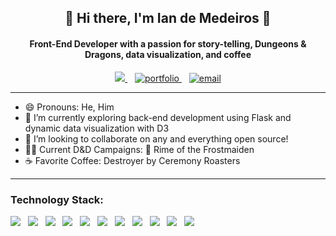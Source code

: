 <h2 align='center'>
🦑 Hi there, I'm Ian de Medeiros 🦑
</h2>

<h4 align='center'>
 Front-End Developer with a passion for story-telling, Dungeons & Dragons, data visualization, and coffee
</h4>
<p align='center'>
  <a href="https://www.linkedin.com/in/ian-de-medeiros/">
    <img src="https://img.shields.io/badge/linkedin-%230077B5.svg?&style=for-the-badge&logo=linkedin&logoColor=white" />
  </a> &nbsp;&nbsp;
  <a href="https://www.iandemed.dev/">
    <img src="https://img.shields.io/badge/-iandemed.dev-240046?style=for-the-badge" alt="portfolio"/>
  </a> &nbsp;&nbsp;
  <a href="mailto:iandemed@gmail.com"/>
    <img src="https://img.shields.io/badge/gmail-D14836?&style=for-the-badge&logo=gmail&logoColor=white" alt="email"/>
  </a> 
</p>
<hr>

- 😄 Pronouns: He, Him
- 🔭 I’m currently exploring back-end development using Flask and dynamic data visualization with D3
- 👯 I’m looking to collaborate on any and everything open source!
- 🧙‍♂️ Current D&D Campaigns: 🗻 Rime of the Frostmaiden
- ☕️ Favorite Coffee: Destroyer by Ceremony Roasters

<hr>

<h3>
    Technology Stack:
</h3>
<p>
    <img src="https://img.shields.io/badge/typescript-%23007ACC.svg?style=for-the-badge&logo=typescript&logoColor=white" /> &nbsp; <img src="https://img.shields.io/badge/javascript-%23F7DF1E.svg?&style=for-the-badge&logo=javascript&logoColor=black" /> &nbsp;  <img src="https://img.shields.io/badge/react%20-%2320232a.svg?&style=for-the-badge&logo=react&logoColor=%2361DAFB" /> &nbsp; <img src="https://img.shields.io/badge/node.js%20-%2343853D.svg?&style=for-the-badge&logo=node.js&logoColor=white" /> &nbsp; <img src="https://img.shields.io/badge/html5%20-%23E34F26.svg?&style=for-the-badge&logo=html5&logoColor=white" /> &nbsp; <img src="https://img.shields.io/badge/css3%20-%231572B6.svg?&style=for-the-badge&logo=css3&logoColor=white" /> &nbsp; <img src="https://img.shields.io/badge/r-%23276DC3.svg?&style=for-the-badge&logo=r&logoColor=white" /> &nbsp; <img src="https://img.shields.io/badge/python-%233776AB.svg?&style=for-the-badge&logo=python&logoColor=white" /> &nbsp; <img src="https://img.shields.io/badge/django%20-%23092E20.svg?&style=for-the-badge&logo=django&logoColor=white" /> &nbsp; <img src="https://img.shields.io/badge/flask%20-%23000.svg?&style=for-the-badge&logo=flask&logoColor=white" /> &nbsp; <img src="https://img.shields.io/badge/heroku%20-430098.svg?&style=for-the-badge&logo=heroku&logoColor=white" /> &nbsp;  
</p>

